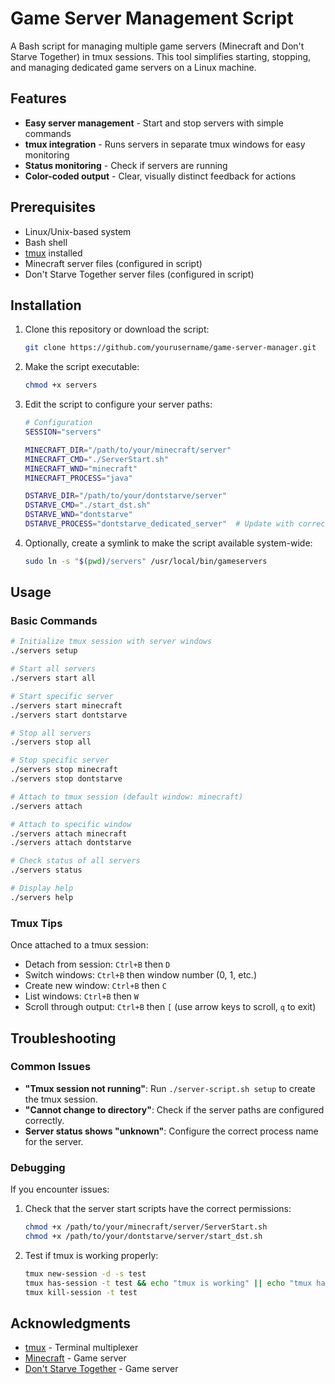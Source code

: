 # Game Server Management Script

A Bash script for managing multiple game servers (Minecraft and Don't Starve Together) in tmux sessions. This tool simplifies starting, stopping, and managing dedicated game servers on a Linux machine.

## Features

- **Easy server management** - Start and stop servers with simple commands
- **tmux integration** - Runs servers in separate tmux windows for easy monitoring
- **Status monitoring** - Check if servers are running
- **Color-coded output** - Clear, visually distinct feedback for actions

## Prerequisites

- Linux/Unix-based system
- Bash shell
- [tmux](https://github.com/tmux/tmux/wiki) installed
- Minecraft server files (configured in script)
- Don't Starve Together server files (configured in script)

## Installation

1. Clone this repository or download the script:
   ```bash
   git clone https://github.com/yourusername/game-server-manager.git
   ```

2. Make the script executable:
   ```bash
   chmod +x servers
   ```

3. Edit the script to configure your server paths:
   ```bash
   # Configuration
   SESSION="servers"

   MINECRAFT_DIR="/path/to/your/minecraft/server"
   MINECRAFT_CMD="./ServerStart.sh"
   MINECRAFT_WND="minecraft"
   MINECRAFT_PROCESS="java"

   DSTARVE_DIR="/path/to/your/dontstarve/server"
   DSTARVE_CMD="./start_dst.sh"
   DSTARVE_WND="dontstarve"
   DSTARVE_PROCESS="dontstarve_dedicated_server"  # Update with correct process name
   ```

4. Optionally, create a symlink to make the script available system-wide:
   ```bash
   sudo ln -s "$(pwd)/servers" /usr/local/bin/gameservers
   ```

## Usage

### Basic Commands

```bash
# Initialize tmux session with server windows
./servers setup

# Start all servers
./servers start all

# Start specific server
./servers start minecraft
./servers start dontstarve

# Stop all servers
./servers stop all

# Stop specific server
./servers stop minecraft
./servers stop dontstarve

# Attach to tmux session (default window: minecraft)
./servers attach

# Attach to specific window
./servers attach minecraft
./servers attach dontstarve

# Check status of all servers
./servers status

# Display help
./servers help
```

### Tmux Tips

Once attached to a tmux session:
- Detach from session: `Ctrl+B` then `D`
- Switch windows: `Ctrl+B` then window number (0, 1, etc.)
- Create new window: `Ctrl+B` then `C`
- List windows: `Ctrl+B` then `W`
- Scroll through output: `Ctrl+B` then `[` (use arrow keys to scroll, `q` to exit)

## Troubleshooting

### Common Issues

- **"Tmux session not running"**: Run `./server-script.sh setup` to create the tmux session.
- **"Cannot change to directory"**: Check if the server paths are configured correctly.
- **Server status shows "unknown"**: Configure the correct process name for the server.

### Debugging

If you encounter issues:

1. Check that the server start scripts have the correct permissions:
   ```bash
   chmod +x /path/to/your/minecraft/server/ServerStart.sh
   chmod +x /path/to/your/dontstarve/server/start_dst.sh
   ```

2. Test if tmux is working properly:
   ```bash
   tmux new-session -d -s test
   tmux has-session -t test && echo "tmux is working" || echo "tmux has an issue"
   tmux kill-session -t test
   ```

## Acknowledgments

- [tmux](https://github.com/tmux/tmux/wiki) - Terminal multiplexer
- [Minecraft](https://www.minecraft.net/) - Game server
- [Don't Starve Together](https://www.klei.com/games/dont-starve-together) - Game server
